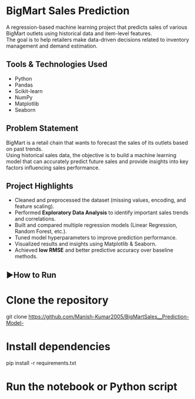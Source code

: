 # BigMart Sales Prediction

A regression-based machine learning project that predicts sales of various BigMart outlets using historical data and item-level features.  
The goal is to help retailers make data-driven decisions related to inventory management and demand estimation.

## Tools & Technologies Used

- Python  
- Pandas  
- Scikit-learn  
- NumPy  
- Matplotlib  
- Seaborn

##  Problem Statement

BigMart is a retail chain that wants to forecast the sales of its outlets based on past trends.  
Using historical sales data, the objective is to build a machine learning model that can accurately predict future sales and provide insights into key factors influencing sales performance.

## Project Highlights

- Cleaned and preprocessed the dataset (missing values, encoding, and feature scaling).
- Performed **Exploratory Data Analysis** to identify important sales trends and correlations.
- Built and compared multiple regression models (Linear Regression, Random Forest, etc.).
- Tuned model hyperparameters to improve prediction performance.
- Visualized results and insights using Matplotlib & Seaborn.
- Achieved **low RMSE** and better predictive accuracy over baseline methods.

## ▶How to Run

# Clone the repository
git clone https://github.com/Manish-Kumar2005/BigMartSales__Prediction-Model-

# Install dependencies
pip install -r requirements.txt

# Run the notebook or Python script
